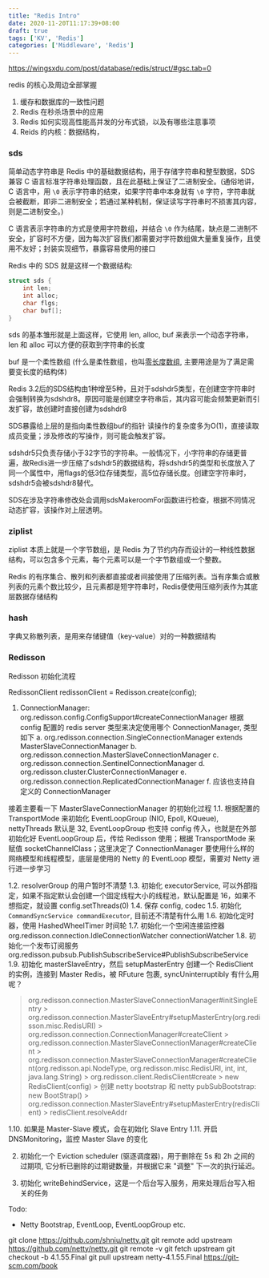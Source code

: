 ```yaml
---
title: "Redis Intro"
date: 2020-11-20T11:17:39+08:00
draft: true
tags: ['KV', 'Redis']
categories: ['Middleware', 'Redis']
---
```


https://wingsxdu.com/post/database/redis/struct/#gsc.tab=0

redis 的核心及周边全部掌握

1. 缓存和数据库的一致性问题
2. Redis 在秒杀场景中的应用
3. Redis 如何实现高性能高并发的分布式锁，以及有哪些注意事项
4. Reids 的内核：数据结构，

### sds

简单动态字符串是 Redis 中的基础数据结构，用于存储字符串和整型数据，SDS 兼容 C 语言标准字符串处理函数，且在此基础上保证了二进制安全。(通俗地讲，C 语言中，用 `\0` 表示字符串的结束，如果字符串中本身就有 `\0` 字符，字符串就会被截断，即非二进制安全；若通过某种机制，保证读写字符串时不损害其内容，则是二进制安全。)

C 语言表示字符串的方式是使用字符数组，并结合 `\0` 作为结尾，缺点是二进制不安全，扩容时不方便，因为每次扩容我们都需要对字符数组做大量重复操作，且使用不友好；封装实现细节，暴露容易使用的接口

Redis 中的 SDS 就是这样一个数据结构:

```c
struct sds {
    int len;
    int alloc;
    char flgs;
    char buf[];
}
```

sds 的基本雏形就是上面这样，它使用 len, alloc, buf 来表示一个动态字符串，len 和 alloc 可以方便的获取到字符串的长度

buf 是一个柔性数组 (什么是柔性数组，也叫[零长度数组](https://blog.csdn.net/gatieme/article/details/64131322), 主要用途是为了满足需要变长度的结构体)

Redis 3.2后的SDS结构由1种增至5种，且对于sdshdr5类型，在创建空字符串时会强制转换为sdshdr8。原因可能是创建空字符串后，其内容可能会频繁更新而引发扩容，故创建时直接创建为sdshdr8

SDS暴露给上层的是指向柔性数组buf的指针
读操作的复杂度多为O(1)，直接读取成员变量；涉及修改的写操作，则可能会触发扩容。

sdshdr5只负责存储小于32字节的字符串。一般情况下，小字符串的存储更普遍，故Redis进一步压缩了sdshdr5的数据结构，将sdshdr5的类型和长度放入了同一个属性中，用flags的低3位存储类型，高5位存储长度。创建空字符串时，sdshdr5会被sdshdr8替代。

SDS在涉及字符串修改处会调用sdsMakeroomFor函数进行检查，根据不同情况动态扩容，该操作对上层透明。


### ziplist

ziplist 本质上就是一个字节数组，是 Redis 为了节约内存而设计的一种线性数据结构，可以包含多个元素，每个元素可以是一个字节数组或一个整数。

Redis 的有序集合、散列和列表都直接或者间接使用了压缩列表。当有序集合或散列表的元素个数比较少，且元素都是短字符串时，Redis便使用压缩列表作为其底层数据存储结构

### hash

字典又称散列表，是用来存储键值（key-value）对的一种数据结构



### Redisson 


Redisson 初始化流程

RedissonClient redissonClient = Redisson.create(config);

1. ConnectionManager: org.redisson.config.ConfigSupport#createConnectionManager
  根据 config 配置的 redis server 类型来决定使用哪个 ConnectionManager, 类型如下
  a. org.redisson.connection.SingleConnectionManager extends MasterSlaveConnectionManager
  b. org.redisson.connection.MasterSlaveConnectionManager
  c. org.redisson.connection.SentinelConnectionManager
  d. org.redisson.cluster.ClusterConnectionManager
  e. org.redisson.connection.ReplicatedConnectionManager
  f. 应该也支持自定义的 ConnectionManager

  接着主要看一下 MasterSlaveConnectionManager 的初始化过程
  1.1. 根据配置的 TransportMode 来初始化 EventLoopGroup (NIO, Epoll, KQueue), nettyThreads 默认是 32, EventLoopGroup 也支持 config 传入，也就是在外部初始化好 EventLoopGroup 后，传给 Redisson 使用；根据 TransportMode 来赋值 socketChannelClass；这里决定了 ConnectionManager 要使用什么样的网络模型和线程模型，底层是使用的 Netty 的 EventLoop 模型，需要对 Netty 进行进一步学习 

  

  1.2. resolverGroup 的用户暂时不清楚
  1.3. 初始化 executorService, 可以外部指定，如果不指定默认会创建一个固定线程大小的线程池，默认配置是 16，如果不想指定，就设置 config.setThreads(0)
  1.4. 保存 config, codec
  1.5. 初始化 `CommandSyncService commandExecutor`, 目前还不清楚有什么用
  1.6. 初始化定时器，使用 HashedWheelTimer 时间轮
  1.7. 初始化一个空闲连接监控器 org.redisson.connection.IdleConnectionWatcher connectionWatcher
  1.8. 初始化一个发布订阅服务 org.redisson.pubsub.PublishSubscribeService#PublishSubscribeService
  1.9.  初始化 masterSlaveEntry，然后 setupMasterEntry 创建一个 RedisClient 的实例，连接到 Master Redis，被 RFuture 包裹, syncUninterruptibly 有什么用呢？

  > org.redisson.connection.MasterSlaveConnectionManager#initSingleEntry
    > org.redisson.connection.MasterSlaveEntry#setupMasterEntry(org.redisson.misc.RedisURI)
      > org.redisson.connection.ConnectionManager#createClient
        > org.redisson.connection.MasterSlaveConnectionManager#createClient
        > org.redisson.connection.MasterSlaveConnectionManager#createClient(org.redisson.api.NodeType, org.redisson.misc.RedisURI, int, int, java.lang.String)
        > org.redisson.client.RedisClient#create
        > new RedisClient(config)
          > 创建 netty bootstrap 和 netty pubSubBootstrap: new BootStrap()
      > org.redisson.connection.MasterSlaveEntry#setupMasterEntry(redisClient)
        > redisClient.resolveAddr

  1.10. 如果是 Master-Slave 模式，会在初始化 Slave Entry
  1.11. 开启 DNSMonitoring，监控 Master Slave 的变化

2. 初始化一个 Eviction scheduler (驱逐调度器)，用于删除在 5s 和 2h 之间的过期项, 它分析已删除的过期键数量，并根据它来 "调整" 下一次的执行延迟。

3. 初始化 writeBehindService，这是一个后台写入服务，用来处理后台写入相关的任务



Todo:

* Netty Bootstrap, EventLoop, EventLoopGroup etc.



git clone https://github.com/shniu/netty.git
git remote add upstream https://github.com/netty/netty.git
git remote -v
git fetch upstream
git checkout -b 4.1.55.Final
git pull upstream netty-4.1.55.Final
https://git-scm.com/book
